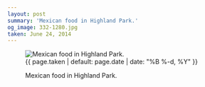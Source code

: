 ```yaml
---
layout: post
summary: 'Mexican food in Highland Park.'
og_image: 332-1280.jpg
taken: June 24, 2014
---
```


<figure class="post">
<img alt="Mexican food in Highland Park." sizes="(min-width: 700px) 50vw, calc(100vw - 2rem)" src="{{ site.assets_url }}/332-640.jpg" srcset="{{ site.assets_url }}/332-1280.jpg 1280w, {{ site.assets_url }}/332-960.jpg 960w, {{ site.assets_url }}/332-640.jpg 640w, {{ site.assets_url }}/332-320.jpg 320w"/>
<figcaption>
<time>{{ page.taken | default: page.date | date: "%B %-d, %Y" }}</time>
<p>Mexican food in Highland Park.</p>
</figcaption>
</figure>
